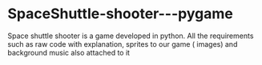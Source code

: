 # SpaceShuttle-shooter---pygame
Space shuttle shooter is a game developed in python. All the requirements such as raw code with explanation, sprites to our game ( images) and background music also attached to it 
